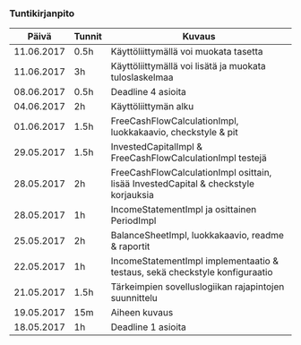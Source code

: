 ### Tuntikirjanpito
Päivä      | Tunnit | Kuvaus
---------- | ------ | ------
11.06.2017 | 0.5h   | Käyttöliittymällä voi muokata tasetta
11.06.2017 | 3h     | Käyttöliittymällä voi lisätä ja muokata tuloslaskelmaa
08.06.2017 | 0.5h   | Deadline 4 asioita
04.06.2017 | 2h     | Käyttöliittymän alku
01.06.2017 | 1.5h   | FreeCashFlowCalculationImpl, luokkakaavio, checkstyle & pit
29.05.2017 | 1.5h   | InvestedCapitalImpl & FreeCashFlowCalculationImpl testejä
28.05.2017 | 2h     | FreeCashFlowCalculationImpl osittain, lisää InvestedCapital & checkstyle korjauksia
28.05.2017 | 1h     | IncomeStatementImpl ja osittainen PeriodImpl
25.05.2017 | 2h     | BalanceSheetImpl, luokkakaavio, readme & raportit
22.05.2017 | 1h     | IncomeStatementImpl implementaatio & testaus, sekä checkstyle konfiguraatio
21.05.2017 | 1.5h   | Tärkeimpien sovelluslogiikan rajapintojen suunnittelu
19.05.2017 | 15m    | Aiheen kuvaus
18.05.2017 | 1h     | Deadline 1 asioita

